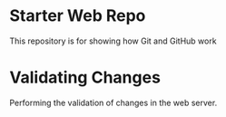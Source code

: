 # Starter Web Repo

This repository is for showing how Git and GitHub work

# Validating Changes

Performing the validation of changes in the web server.
